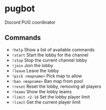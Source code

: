 # pugbot
Discord PUG coordinator


## Commands

- `!help` Show a list of available commands 
- `!start` Start the lobby for the channel
- `!stop` Stop the current channel lobby
- `!join` Join the lobby
- `!leave` Leave the lobby
- `!pick <mapname>` Pick map to allow
- `!ban <mapname>` Ban map from pool
- `!reset` Reset the lobby, removing all players
- `!teams` Show the lobby teams
- `!limit <2-18` Set the lobby player limit
- `!limit` Get the current player limit
